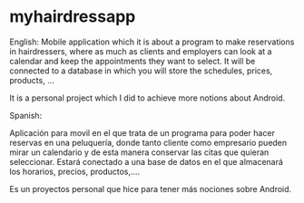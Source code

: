 # myhairdressapp
English:
Mobile application which it is about a program to make reservations in hairdressers, 
where as much as clients and employers can look at a calendar and keep the appointments they 
want to select.
It will be connected to a database in which you will store the schedules, prices, products, ...

It is a personal project which I did to achieve more notions about Android.




Spanish:

Aplicación para movil en el que trata de un programa para poder hacer reservas en una peluquería, 
donde tanto cliente como empresario pueden mirar un calendario y de esta manera conservar las 
citas que quieran seleccionar.
Estará conectado a una base de datos en el que almacenará los horarios, precios, productos,....

Es un proyectos personal que hice para tener más nociones sobre Android. 
